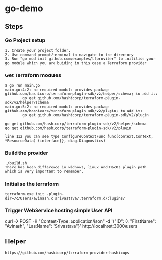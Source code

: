 # go-demo

## Steps

### Go Project setup

    1. Create your project folder.
    2. Use command prompt/terminal to navigate to the directory
    3. Run "go mod init github.com/examples/tfprovider" to initilise your go module which you are buiding in this case a Terraform provider

### Get Terraform modules

    $ go run main.go
    main.go:4:2: no required module provides package github.com/hashicorp/terraform-plugin-sdk/v2/helper/schema; to add it:
            go get github.com/hashicorp/terraform-plugin-sdk/v2/helper/schema
    main.go:5:2: no required module provides package github.com/hashicorp/terraform-plugin-sdk/v2/plugin; to add it:
            go get github.com/hashicorp/terraform-plugin-sdk/v2/plugin

    go get github.com/hashicorp/terraform-plugin-sdk/v2/helper/schema
    go get github.com/hashicorp/terraform-plugin-sdk/v2/plugin

    line 112 you can see type ConfigureContextFunc func(context.Context, *ResourceData) (interface{}, diag.Diagnostics)

### Build the provider
    ./build.sh
    There has been difference in widnows, linux and MacOs plugin path which is very important to remember.

### Initialise the terraform
    terraform.exe init -plugin-dir=/c/Users/avinash.c.srivastava/.terraform.d/plugins/


### Trigger WebService hosting simple User API

curl -X POST -H "Content-Type: application/json" -d '{"ID": 0, "FirstName": "Avinash", "LastName": "Srivastava"}' http://localhost:3000/users



## Helper
    https://github.com/hashicorp/terraform-provider-hashicups